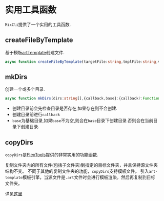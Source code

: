 # 实用工具函数

`MixCli`提供了一个实用的工具函数.

## createFileByTemplate

基于模板[artTemplate](https://github.com/lhywork/artTemplate)创建文件.

```ts
async function createFileByTemplate(targetFile:string,tmplFile:string,vars:Record<string,any>={})
```

## mkDirs

创建一个或多个目录.

```ts
async function mkDirs(dirs:string[],{callback,base}:{callback?:Function,base?:string})
```

- 创建目录前会先检查目录是否存在,如果存在则不会创建.
- 创建目录前进行`callback`
- `base`为基础目录,如果`base`不为空,则会在`base`目录下创建目录.否则会在当前目录下创建目录.

## copyDirs

`copyDirs`是[FlexTools](https://zhangfisher.github.io/flex-tools)提供的非常实用的功能函数.

复制文件夹内的所有文件(包括子文件夹)到指定的目标文件夹，并且保持源文件夹结构不变。 不同于其他的复制文件夹的功能，`copyDirs`支持模板文件。 引入`art-template`模板引擎，当源文件是`.art`文件时会进行模板渲染，然后再复制到目标文件夹。

详见[这里](https://zhangfisher.github.io/flex-tools/#/guide/fs?id=copydirs)




